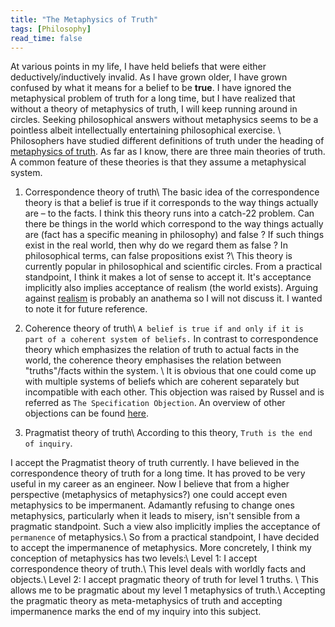 ```yaml
---
title: "The Metaphysics of Truth"
tags: [Philosophy]
read_time: false
---
```

At various points in my life, I have held beliefs that were either deductively/inductively invalid. As I have grown older, I have grown confused by what it means for a belief to be **true**. 
I have ignored the metaphysical problem of truth for a long time, but I have realized that without a theory of metaphysics of truth, I will keep running around in circles. Seeking philosophical answers without metaphysics seems to be a pointless albeit intellectually entertaining philosophical exercise. \\
Philosophers have studied different definitions of truth under the heading of [metaphysics of truth](https://plato.stanford.edu/entries/truth/). As far as I know, there are three main theories of truth. A common feature of these theories is that they assume a metaphysical system.
1. Correspondence theory of truth\\
The basic idea of the correspondence theory is that a belief is true if it corresponds to the way things actually are – to the facts. I think this theory runs into a catch-22 problem. Can there be things in the world which correspond to the way things actually are (fact has a specific meaning in philosophy) and false ? If such things exist in the real world, then why do we regard them as false ? In philosophical terms, can false propositions exist ?\\
This theory is currently popular in philosophical and scientific circles. From a practical standpoint, I think it makes a lot of sense to accept it. It's acceptance implicitly also implies acceptance of realism (the world exists). Arguing against [realism](https://plato.stanford.edu/entries/realism/) is probably an anathema so I will not discuss it. I wanted to note it for future reference.

2. Coherence theory of truth\\
`A belief is true if and only if it is part of a coherent system of beliefs.`
In contrast to correspondence theory which emphasizes the relation of truth to actual facts in the world, the coherence theory emphasises the relation between "truths"/facts within the system. \\
It is obvious that one could come up with multiple systems of beliefs which are coherent separately but incompatible with each other. This objection was raised by Russel and is referred as `The Specification Objection`. An overview of other objections can be found [here](https://plato.stanford.edu/entries/truth-coherence/#Cri).

3. Pragmatist theory of truth\\
According to this theory, `Truth is the end of inquiry`.

I accept the Pragmatist theory of truth currently. I have believed in the correspondence theory of truth for a long time. It has proved to be very useful in my career as an engineer. Now I believe that from a higher perspective (metaphysics of metaphysics?) one could accept even metaphysics to be impermanent. Adamantly refusing to change ones metaphysics, particularly when it leads to misery, isn't sensible from a pragmatic standpoint. Such a view also implicitly implies the acceptance of `permanence` of metaphysics.\\
So from a practical standpoint, I have decided to accept the impermanence of metaphysics.
More concretely, I think my conception of metaphysics has two levels:\\
Level 1: I accept correspondence theory of truth.\\
This level deals with worldly facts and objects.\\
Level 2: I accept pragmatic theory of truth for level 1 truths. \\
This allows me to be pragmatic about my level 1 metaphysics of truth.\\
Accepting the pragmatic theory as meta-metaphysics of truth and accepting impermanence marks the end of my inquiry into this subject.
